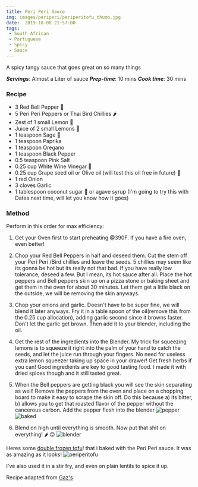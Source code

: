 ```yaml
---
title: Peri Peri Sauce
img: images/periperi/periperitofu_thumb.jpg
date:  2019-10-08 21:57:00
tags:
 - South African
 - Portuguese
 - Spicy
 - Sauce
---
```


A spicy tangy sauce that goes great on so many things

***Servings***: Almost a Liter of sauce
***Prep-time***: 10 mins
***Cook time***: 30 mins

### Recipe

- 3 Red Bell Pepper 🔔
- 5 Peri Peri Peppers or Thai Bird Chillies 🌶
- Zest of 1 small Lemon 🍋
- Juice of 2 small Lemons 🍋
- 1 teaspoon Sage 👵
- 1 teaspoon Paprika
- 1 teaspoon Oregano
- 1 teaspoon Black Pepper
- 0.5 teaspoon Pink Salt
- 0.25 cup White Wine Vinegar 🍷
- 0.25 cup Grape seed oil or Olive oil (will test this oil free in future) 🍇
- 1 red Onion
- 3 cloves Garlic
- 1 tablespoon coconut sugar 🌴 or agave syrup (I'm going to try this with Dates next time, will let you know how it goes)

### Method

Perform in this order for max efficiency:

1. Get your Oven first to start preheating @390F. If you have a fire oven, even better!

2. Chop your Red Bell Peppers in half and deseed them. Cut the stem off your
Peri Peri /Bird chillies and leave the seeds. 5 chillies may seem like its gonna
be hot but its really not that bad. If you have really low tolerance, deseed a
few. But I mean, its hot sauce after all. Place the hot peppers and Bell peppers
skin up on a pizza stone or baking sheet and get them in the oven for about 30
minutes. Let them get a little black on the outside, we will be removing the
skin anyways.

3. Chop your onions and garlic.  Doesn't have to be super fine, we will blend it
later anyways. Fry it in a table spoon of the oil(remove this from the 0.25 cup allocation), adding garlic second since it
browns faster. Don't let the garlic get brown. Then add it to your blender, including the oil.

4. Get the rest of the ingredients into the Blender. My trick for squeezing
lemons is to squeeze it right into the palm of your hand to catch the seeds, and
let the juice run through your fingers. No need for useless extra lemon squeezer
taking up space in your drawer! Get fresh herbs if you can! Good ingredients are
key to good tasting food. I made it with dried spices though and it still tasted
great.

5. When the Bell peppers are getting black you will see the skin separating as
well! Remove the peppers from the oven and place on a chopping board to make it easy
to scrape the skin off. Do this because a) its bitter, b) allows you to get that
roasted flavor of the pepper without the cancerous carbon. Add the pepper flesh into the blender
![pepper](/images/periperi/baked.jpg)
![baked](/images/periperi/pepper.jpg)


6. Blend on high until everything is smooth. Now put that shit on everything! 🌶  😜
![blender](/images/periperi/blender.jpg)


Heres some [double frozen tofu](https://www.lakeisha.ca/double-frozen-tofu/)! that i baked with the Peri Peri sauce. It was as amazing as it looks!
![periperitofu](/images/periperi/periperitofu.jpg)

I've also used it in a stir fry, and even on plain lentils to spice it up.

Recipe adapted from [Gaz's](https://www.avantgardevegan.com/recipes/peri-peri-skewers-steam-roasted-new-potatoes/)




